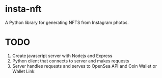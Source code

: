 # insta-nft
A Python library for generating NFTS from Instagram photos.



# TODO
1. Create javascript server with Nodejs and Express
2. Python client that connects to server and makes requests
3. Server handles requests and serves to OpenSea API and Coin Wallet or Wallet Link
